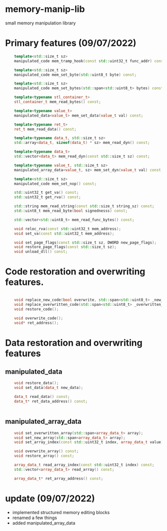 # memory-manip-lib
small memory manipulation library
# Primary features (09/07/2022)
```cpp
    template<std::size_t sz>
    manipulated_code mem_tramp_hook(const std::uint32_t func_addr) const;

    template<std::size_t sz>
    manipulated_code mem_set_byte(std::uint8_t byte) const;

    template<std::size_t sz>
    manipulated_code mem_set_bytes(std::span<std::uint8_t> bytes) const;

    template<typename stl_container_t>
    stl_container_t mem_read_bytes() const;

    template<typename value_t>
    manipulated_data<value_t> mem_set_data(value_t val) const;

    template<typename ret_t>
    ret_t mem_read_data() const;

    template<typename data_t, std::size_t sz>
    std::array<data_t, sizeof(data_t) * sz> mem_read_dyn() const;

    template<typename data_t>
    std::vector<data_t> mem_read_dyn(const std::size_t sz) const;

    template<typename value_t, std::size_t sz>
    manipulated_array_data<value_t, sz> mem_set_dyn(value_t val) const;

    template<std::size_t sz>
    manipulated_code mem_set_nop() const;

    std::uint32_t get_va() const;
    std::uint32_t get_rva() const;

    std::string mem_read_string(const std::size_t string_sz) const;
    std::uint8_t mem_read_byte(bool signednesss) const;

    std::vector<std::uint8_t> mem_read_func_bytes() const;

    void reloc_rva(const std::uint32_t mem_address);
    void set_va(const std::uint32_t mem_address);

    void set_page_flags(const std::size_t sz, DWORD new_page_flags);
    void restore_page_flags(const std::size_t sz);
    void unload_dll() const;

 ```

# Code restoration and overwriting features.
```cpp

	void replace_new_code(bool overwrite, std::span<std::uint8_t> _new_code);
	void replace_overwritten_code(std::span<std::uint8_t> _overwritten_code);
	void restore_code();

	void overwrite_code();
	void* ret_address();


```

# Data restoration and overwriting features
## manipulated_data
``` cpp
	void restore_data();
	void set_data(data_t new_data);

	data_t read_data() const;
	data_t* ret_data_address() const;
	
```
## manipulated_array_data
```cpp
	void set_overwritten_array(std::span<array_data_t> array);
	void set_new_array(std::span<array_data_t> array);
	void set_array_index(const std::uint32_t index, array_data_t value) const;

	void overwrite_array() const;
	void restore_array() const;

	array_data_t read_array_index(const std::uint32_t index) const;
	std::vector<array_data_t> read_array() const;

	array_data_t* ret_array_address() const;
```
# update (09/07/2022)
- implemented structured memory editing blocks
- renamed a few things
- added manipulated_array_data
